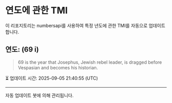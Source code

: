 
# 연도에 관한 TMI

이 리포지토리는 numbersapi를 사용하여 특정 년도에 관한 TMI를 자동으로 업데이트합니다.

## 연도: (69 i)
> 69 is the year that Josephus, Jewish rebel leader, is dragged before Vespasian and becomes his historian.

⏳ 업데이트 시간: 2025-09-05 21:40:55 (UTC)

---
자동 업데이트 봇에 의해 관리됩니다.

